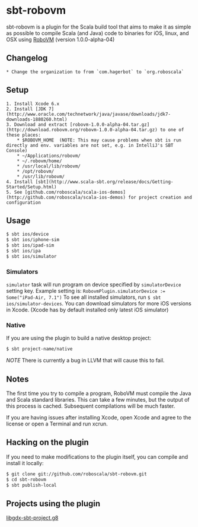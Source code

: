 sbt-robovm
==========

sbt-robovm is a plugin for the Scala build tool that aims to make it as simple as possible to compile Scala (and Java) code to binaries for iOS, linux, and OSX using [RoboVM](http://www.robovm.org/) (version 1.0.0-alpha-04)

## Changelog

	* Change the organization to from `com.hagerbot` to `org.roboscala`

## Setup

	1. Install Xcode 6.x
	2. Install [JDK 7](http://www.oracle.com/technetwork/java/javase/downloads/jdk7-downloads-1880260.html)
	3. Download and extract [robovm-1.0.0-alpha-04.tar.gz](http://download.robovm.org/robovm-1.0.0-alpha-04.tar.gz) to one of these places:
		* $ROBOVM_HOME  (NOTE: This may cause problems when sbt is run directly and env. variables are not set, e.g. in IntelliJ's SBT Console)
		* ~/Applications/robovm/
		* ~/.robovm/home/
		* /usr/local/lib/robovm/
		* /opt/robovm/
		* /usr/lib/robovm/
	4. Install [sbt](http://www.scala-sbt.org/release/docs/Getting-Started/Setup.html)
	5. See [github.com/roboscala/scala-ios-demos](http://github.com/roboscala/scala-ios-demos) for project creation and configuration

## Usage

```bash
$ sbt ios/device
$ sbt ios/iphone-sim
$ sbt ios/ipad-sim
$ sbt ios/ipa
$ sbt ios/simulator
```

### Simulators

`simulator` task will run program on device specified by `simulatorDevice` setting key.
Example setting is:
`RobovmPlugin.simulatorDevice := Some("iPad-Air, 7.1")`
To see all installed simulators, run `$ sbt ios/simulator-devices`.
You can download simulators for more iOS versions in Xcode. (Xcode has by default installed only latest iOS simulator)

### Native

If you are using the plugin to build a native desktop project:

```bash
$ sbt project-name/native
```

*NOTE* There is currently a bug in LLVM that will cause this to fail.

## Notes

The first time you try to compile a program, RoboVM must compile the Java and Scala standard libraries. This can take a few minutes, but the output of this process is cached. Subsequent compilations will be much faster.

If you are having issues after installing Xcode, open Xcode and agree to the license or open a Terminal and run xcrun.

## Hacking on the plugin

If you need to make modifications to the plugin itself, you can compile and install it locally:

```bash
$ git clone git://github.com/roboscala/sbt-robovm.git
$ cd sbt-robovm
$ sbt publish-local
```

## Projects using the plugin

[libgdx-sbt-project.g8](http://github.com/ajhager/libgdx-sbt-project.g8)
